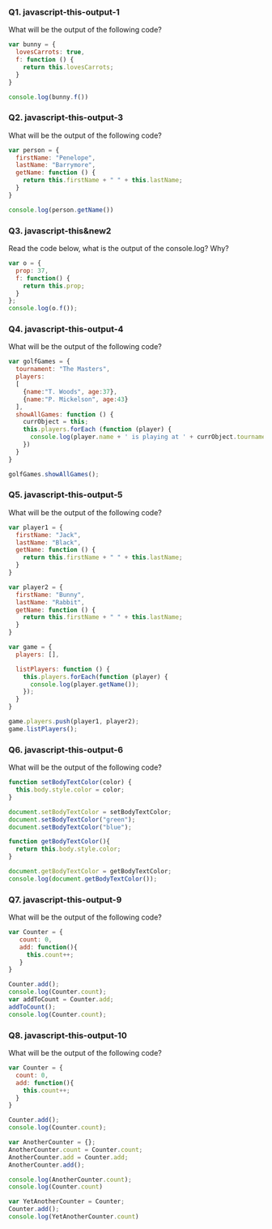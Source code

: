 <!-- @acxbank javascript-this-output-1 -->
### Q1. javascript-this-output-1

What will be the output of the following code?

```javascript
var bunny = {
  lovesCarrots: true,
  f: function () {
    return this.lovesCarrots;
  }
}

console.log(bunny.f())
```
<!-- end @acxbank -->
<!-- @acxbank javascript-this-output-3 -->
### Q2. javascript-this-output-3

What will be the output of the following code?

```javascript
var person = {
  firstName: "Penelope",
  lastName: "Barrymore",
  getName: function () {
    return this.firstName + " " + this.lastName;
  }
}

console.log(person.getName())
```
<!-- end @acxbank -->
<!-- @acxbank javascript-this&new2 -->
### Q3. javascript-this&new2

Read the code below, what is the output of the console.log? Why? 
```javascript
var o = {
  prop: 37,
  f: function() {
    return this.prop;
  }
};
console.log(o.f()); 
```
<!-- end @acxbank -->
<!-- @acxbank javascript-this-output-4 -->
### Q4. javascript-this-output-4

What will be the output of the following code?

```javascript
var golfGames = {
  tournament: "The Masters",
  players:
  [
    {name:"T. Woods", age:37},
    {name:"P. Mickelson", age:43}
  ],
  showAllGames: function () {
    currObject = this;
    this.players.forEach (function (player) {
      console.log(player.name + ' is playing at ' + currObject.tournament);
    })
  }
}

golfGames.showAllGames();
```
<!-- end @acxbank -->
<!-- @acxbank javascript-this-output-5 -->
### Q5. javascript-this-output-5

What will be the output of the following code?

```javascript
var player1 = {
  firstName: "Jack",
  lastName: "Black",
  getName: function () {
    return this.firstName + " " + this.lastName;
  }
}

var player2 = {
  firstName: "Bunny",
  lastName: "Rabbit",
  getName: function () {
    return this.firstName + " " + this.lastName;
  }
}

var game = {
  players: [],

  listPlayers: function () {
    this.players.forEach(function (player) {
      console.log(player.getName());
    });
  }
}

game.players.push(player1, player2);
game.listPlayers();
```
<!-- end @acxbank -->
<!-- @acxbank javascript-this-output-6 -->
### Q6. javascript-this-output-6

What will be the output of the following code?

```javascript
function setBodyTextColor(color) {
  this.body.style.color = color;
}

document.setBodyTextColor = setBodyTextColor;
document.setBodyTextColor("green");
document.setBodyTextColor("blue");

function getBodyTextColor(){
  return this.body.style.color;
}

document.getBodyTextColor = getBodyTextColor;
console.log(document.getBodyTextColor());
```
<!-- end @acxbank -->
<!-- @acxbank javascript-this-output-9 -->
### Q7. javascript-this-output-9

What will be the output of the following code?

```javascript
var Counter = {
   count: 0,
   add: function(){
     this.count++;
   }
}

Counter.add();
console.log(Counter.count);
var addToCount = Counter.add;
addToCount();
console.log(Counter.count);
```
<!-- end @acxbank -->
<!-- @acxbank javascript-this-output-10 -->
### Q8. javascript-this-output-10

What will be the output of the following code?

```javascript
var Counter = {
  count: 0,
  add: function(){
    this.count++;
  }
}

Counter.add();
console.log(Counter.count);

var AnotherCounter = {};
AnotherCounter.count = Counter.count;
AnotherCounter.add = Counter.add;
AnotherCounter.add();

console.log(AnotherCounter.count);
console.log(Counter.count)

var YetAnotherCounter = Counter;
Counter.add();
console.log(YetAnotherCounter.count)
```
<!-- end @acxbank -->



